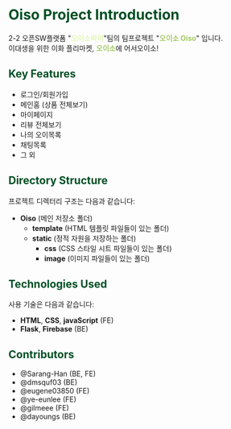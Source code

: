 # <font color="#004F25">Oiso Project Introduction</font>
2-2 오픈SW플랫폼 "<font color="#E2F7B6">**오이소박이**</font>"팀의 팀프로젝트 "<font color="#A4C864">**오이소 Oiso**</font>" 입니다. <br>
이대생을 위한 이화 플리마켓, <font color="#A4C864">**오이소**</font>에 어서오이소!

## <font color="#004F25">Key Features</font>
- 로그인/회원가입
- 메인홈 (상품 전체보기)
- 마이페이지
- 리뷰 전체보기
- 나의 오이목록
- 채팅목록
- 그 외

## <font color="#004F25">Directory Structure</font>
프로젝트 디렉터리 구조는 다음과 같습니다:

- **Oiso** (메인 저장소 폴더)
  - **template** (HTML 템플릿 파일들이 있는 폴더)
  - **static** (정적 자원을 저장하는 폴더)
    - **css** (CSS 스타일 시트 파일들이 있는 폴더)
    - **image** (이미지 파일들이 있는 폴더)

## <font color="#004F25">Technologies Used</font>
사용 기술은 다음과 같습니다:

- **HTML**, **CSS**, **javaScript** (FE)
- **Flask**, **Firebase** (BE)

## <font color="#004F25">Contributors</font>
- @Sarang-Han (BE, FE)<br>
- @dmsquf03 (BE)<br>
- @eugene03850 (FE)<br>
- @ye-eunlee (FE)<br>
- @gilmeee (FE)<br>
- @dayoungs (BE)<br>

